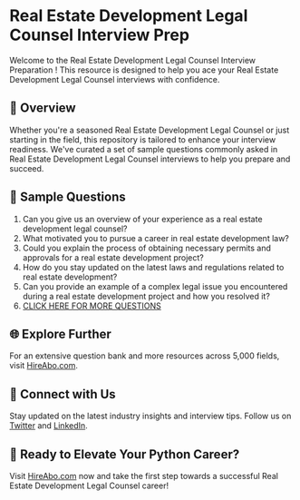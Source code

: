 # Real Estate Development Legal Counsel Interview Prep

Welcome to the Real Estate Development Legal Counsel Interview Preparation ! This resource is designed to help you ace your Real Estate Development Legal Counsel interviews with confidence.

## 🚀 Overview

Whether you're a seasoned Real Estate Development Legal Counsel or just starting in the field, this repository is tailored to enhance your interview readiness. We've curated a set of sample questions commonly asked in Real Estate Development Legal Counsel interviews to help you prepare and succeed.

## 📝 Sample Questions

1. Can you give us an overview of your experience as a real estate development legal counsel?
2. What motivated you to pursue a career in real estate development law?
3. Could you explain the process of obtaining necessary permits and approvals for a real estate development project?
4. How do you stay updated on the latest laws and regulations related to real estate development?
5. Can you provide an example of a complex legal issue you encountered during a real estate development project and how you resolved it?
6. [CLICK HERE FOR MORE QUESTIONS](https://hireabo.com/job/21_3_15/Real%20Estate%20Development%20Legal%20Counsel)

## 🌐 Explore Further

For an extensive question bank and more resources across 5,000 fields, visit [HireAbo.com](https://www.hireabo.com).

## 📱 Connect with Us

Stay updated on the latest industry insights and interview tips. Follow us on [Twitter](https://twitter.com/hireabo) and [LinkedIn](https://www.linkedin.com/in/hire-abo-3609972a8/).

## 🚀 Ready to Elevate Your Python Career?

Visit [HireAbo.com](https://www.hireabo.com) now and take the first step towards a successful Real Estate Development Legal Counsel career!
